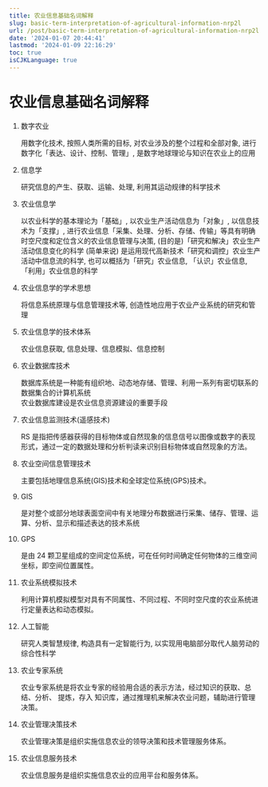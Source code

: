 ```yaml
---
title: 农业信息基础名词解释
slug: basic-term-interpretation-of-agricultural-information-nrp2l
url: /post/basic-term-interpretation-of-agricultural-information-nrp2l.html
date: '2024-01-07 20:44:41'
lastmod: '2024-01-09 22:16:29'
toc: true
isCJKLanguage: true
---
```


# 农业信息基础名词解释

1. 数字农业

    用数字化技术, 按照人类所需的目标, 对农业涉及的整个过程和全部对象, 进行数字化「表达、设计、控制、管理」, 是数字地球理论与知识在农业上的应用

2. 信息学

    研究信息的产生、获取、运输、处理, 利用其运动规律的科学技术

3. 农业信息学

    以农业科学的基本理论为「基础」, 以农业生产活动信息为「对象」, 以信息技术为「支撑」, 进行农业信息「采集、处理、分析、存储、传输」等具有明确时空尺度和定位含义的农业信息管理与决策, (目的是)「研究和解决」农业生产活动信息变化的科学
    (简单来说) 是运用现代高新技术「研究和调控」农业生产活动中信息流的科学, 也可以概括为「研究」农业信息, 「认识」农业信息, 「利用」农业信息的科学
4. 农业信息学的学术思想

    将信息系统原理与信息管理技术等, 创造性地应用于农业产业系统的研究和管理
5. 农业信息学的技术体系

    农业信息获取, 信息处理、信息模拟、信息控制
6. 农业数据库技术

    数据库系统是一种能有组织地、动态地存储、管理、利用一系列有密切联系的数据集合的计算机系统  
    农业数据库建设是农业信息资源建设的重要手段
7. 农业信息监测技术(遥感技术)

    RS 是指把传感器获得的目标物体或自然现象的信息信号以图像或数字的表现形式，通过一定的数据处理和分析判读来识别目标物体或自然现象的方法。
8. 农业空间信息管理技术

    主要包括地理信息系统(GIS)技术和全球定位系统(GPS)技术。
9. GIS

    是对整个或部分地球表面空间中有关地理分布数据进行采集、储存、管理、运算、分析、显示和描述表达的技术系统
10. GPS

     是由 24 颗卫星组成的空间定位系统，可在任何时间确定任何物体的三维空间坐标，即空间位置属性。
11. 农业系统模拟技术

     利用计算机模拟模型对具有不同属性、不同过程、不同时空尺度的农业系统进行定量表达和动态模拟。
12. 人工智能

     研究人类智慧规律, 构造具有一定智能行为, 以实现用电脑部分取代人脑劳动的综合性科学
13. 农业专家系统

     农业专家系统是将农业专家的经验用合适的表示方法，经过知识的获取、总结、分析、 提炼，存入 知识库，通过推理机来解决农业问题，辅助进行管理决策。
14. 农业管理决策技术

     农业管理决策是组织实施信息农业的领导决策和技术管理服务体系。
15. 农业信息服务技术

     农业信息服务是组织实施信息农业的应用平台和服务体系。
